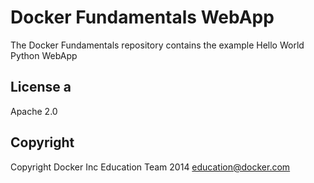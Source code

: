 Docker Fundamentals WebApp
==========================

The Docker Fundamentals repository contains the example Hello World Python WebApp

## License         a

Apache 2.0

## Copyright

Copyright Docker Inc Education Team 2014 <education@docker.com>
